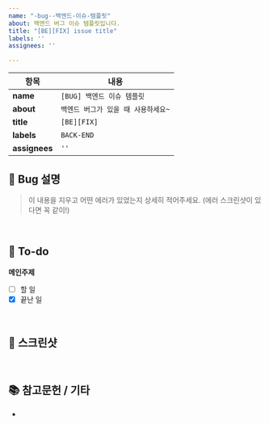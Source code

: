 ```yaml
---
name: "-bug--백엔드-이슈-템플릿"
about: 백엔드 버그 이슈 템플릿입니다.
title: "[BE][FIX] issue title"
labels: ''
assignees: ''

---
```


| **항목**       | **내용**                 |
|----------------|-------------------------|
| **name**       | `[BUG] 백엔드 이슈 템플릿` |
| **about**      | `백엔드 버그가 있을 때 사용하세요~` |
| **title**      | `[BE][FIX]`             |
| **labels**     | `BACK-END`             |
| **assignees**  | `''`                   |


## 🚨 Bug 설명
> 이 내용을 지우고 어떤 에러가 있었는지 상세히 적어주세요. (에러 스크린샷이 있다면 꼭 같이!)
<br>

## 📝 To-do
**메인주제**
- [ ] 할 일
- [x] 끝난 일
<br>

## 📸 스크린샷

<br>

## 📚 참고문헌 / 기타
-
